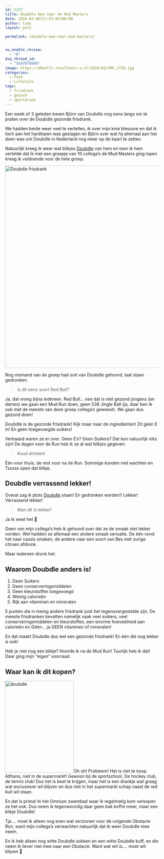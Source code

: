 ```yaml
---
id: 1157
title: Doubdle mee naar de Mud Masters
date: 2016-03-06T21:53:02+00:00
author: tvds
layout: post

permalink: /doubdle-mee-naar-mud-masters/


vw_enable_review:
  - "0"
dsq_thread_id:
  - "5647078699"
image: https://40enfit.resultants-e.nl/2016/03/IMG_2728.jpg
categories:
  - Food
  - Lifestyle
tags:
  - frisdrank
  - gezond
  - sportdrank
---
```

Een week of 3 geleden kwam Björn van Doubdle nog eens langs om te praten over de Doubdle gezonde frisdrank.

We hadden beide weer veel te vertellen, ik over mijn knie blessure en dat ik toch aan het hardlopen was geslagen en Björn over wat hij allemaal aan het doen was om Doubdle in Nederland nog meer op de kaart te zetten.

Natuurlijk kreeg ik weer wat blikjes <a href="http://www.doubdle.com/" target="_blank">Doubdle</a> van hem en toen ik hem vertelde dat ik met een groepje van 10 collega&#8217;s de Mud Masters ging lopen kreeg ik voldoende voor de hele groep.<!--more-->

<img class="aligncenter size-full wp-image-1160" src="https://40enfit.resultants-e.nl/2016/03/G0111763.jpg" alt="Doubdle frisdrank" width="1200" height="661" srcset="https://40enfit.resultants-e.nl/2016/03/G0111763.jpg 1200w, https://40enfit.resultants-e.nl/2016/03/G0111763-300x165.jpg 300w, https://40enfit.resultants-e.nl/2016/03/G0111763-1024x564.jpg 1024w, https://40enfit.resultants-e.nl/2016/03/G0111763-265x147.jpg 265w" sizes="(max-width: 1200px) 100vw, 1200px" />

Nog niemand van de groep had ooit van Doubdle gehoord, laat staan gedronken.

> Is dit eens soort Red Bull?

Ja, dat vroeg bijna iedereen. Red Bull&#8230; nee dat is niet gezond jongens (en dames) we gaan een Mud Run doen, geen 538 Jingle Ball (ja, daar ben ik ook met de meeste van deze groep collega&#8217;s geweest). We gaan dus gezond doen!

Doubdle is de gezonde frisdrank! Kijk maar naar de ingredienten! Zit géén E in! En geen toegevoegde suikers!

Verbaasd waren ze er over. Geen E&#8217;s? Geen Suikers? Dat kon natuurlijk niks zijn! De dagen voor de Run heb ik ze al wat blikjes gegeven.

> Koud drinken!

Één voor thuis, de rest voor na de Run. Sommige konden niet wachten en Tsssss open dat blikje.

## Doubdle verrassend lekker!

Overal zag ik plots <a href="http://www.doubdle.com/" target="_blank">Doubdle</a> staan! En gedronken worden!! Lekker! Verrassend lekker!

> Man dit is lekker!

Ja ik weet het 🙂

Geen van mijn collega&#8217;s heb ik gehoord over dat ze de smaak niet lekker vonden. Wel hadden ze allemaal een andere smaak sensatie. De één vond het naar cassis smaken, de andere naar een soort van Bes met zurige citroen afdronk.

Maar iedereen dronk het.

## Waarom Doubdle anders is!

  1. Geen Suikers
  2. Geen conserveringsmiddelen
  3. Geen kleurstoffen toegevoegd
  4. Weinig calorieën
  5. Rijk aan vitaminen en mineralen

5 punten die in menig andere frisdrank juist het tegenovergestelde zijn. De meeste frisdranken bevatten namelijk vaak veel suikers, veel conserveringsmiddelen en kleurstoffen, een enorme hoeveelheid aan calorieën en Géén&#8230; ja GEEN vitaminen of mineralen!

En dat maakt Doubdle dus wel een gezonde frisdrank! En één die nog lekker is ook!

Heb je niet nog een blikje? Hoorde ik na de Mud Run! Tuurlijk heb ik dat! Daar ging mijn &#8220;eigen&#8221; voorraad.

## Waar kan ik dit kopen?

<img class="size-medium wp-image-1161 alignleft" src="https://40enfit.resultants-e.nl/2016/03/IMG_3318-225x300.jpg" alt="doubdle" width="225" height="300" srcset="https://40enfit.resultants-e.nl/2016/03/IMG_3318-225x300.jpg 225w, https://40enfit.resultants-e.nl/2016/03/IMG_3318-768x1024.jpg 768w, https://40enfit.resultants-e.nl/2016/03/IMG_3318.jpg 900w" sizes="(max-width: 225px) 100vw, 225px" />Oh oh! Probleem! Het is niet te koop. Althans, niet in de supermarkt! Gewoon bij de sportschool, De hockey club, de tennis club! Dus het is best te krijgen, maar het is een drankje wat graag wat exclusiever wil blijven en dus niet in het supermarkt schap naast de red bull wil staan.

En dat is prima! In het Omnium zwembad waar ik regelmatig kom verkopen ze het ook. Dus neem ik tegenwoordig daar geen bak koffie meer, maar een blikje Doubdle!

Tja&#8230;. moet ik alleen nog even wat verzinnen voor de volgende Obstacle Run, want mijn collega&#8217;s verwachten natuurlijk dat ik weer Doubdle mee neem.

En ik heb alleen nog witte Doubdle sokken en een witte Doubdle buff, en die neem ik liever niet mee naar een Obstacle. Want wat wit is&#8230;. moet wit blijven 🙂